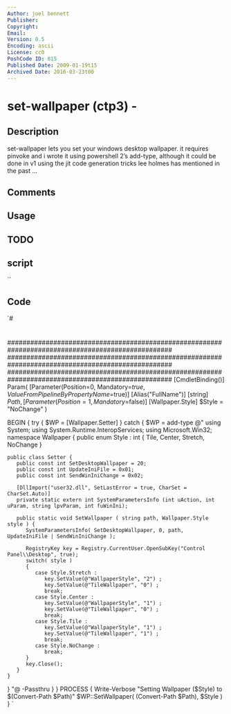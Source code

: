 ```yaml
---
Author: joel bennett
Publisher: 
Copyright: 
Email: 
Version: 0.5
Encoding: ascii
License: cc0
PoshCode ID: 815
Published Date: 2009-01-19t15
Archived Date: 2016-03-23t00
---
```


# set-wallpaper (ctp3) - 

## Description

set-wallpaper lets you set your windows desktop wallpaper.  it requires pinvoke and i wrote it using powershell 2’s add-type, although it could be done in v1 using the jit code generation tricks lee holmes has mentioned in the past …

## Comments



## Usage



## TODO



## script

``

## Code

`#
 #
 ###################################################################################################
 ###################################################################################################
 ###################################################################################################
 [CmdletBinding()]
 Param(
    [Parameter(Position=0, Mandatory=$true, ValueFromPipelineByPropertyName=$true)]
    [Alias("FullName")]
    [string]
    $Path
 ,
    [Parameter(Position=1, Mandatory=$false)]
    [Wallpaper.Style]
    $Style = "NoChange"
 )
 
 BEGIN {
 try {
    $WP = [Wallpaper.Setter]
 } catch {
    $WP = add-type @"
 using System;
 using System.Runtime.InteropServices;
 using Microsoft.Win32;
 namespace Wallpaper
 {
    public enum Style : int
    {
        Tile, Center, Stretch, NoChange
    }
 
    public class Setter {
       public const int SetDesktopWallpaper = 20;
       public const int UpdateIniFile = 0x01;
       public const int SendWinIniChange = 0x02;
 
       [DllImport("user32.dll", SetLastError = true, CharSet = CharSet.Auto)]
       private static extern int SystemParametersInfo (int uAction, int uParam, string lpvParam, int fuWinIni);
       
       public static void SetWallpaper ( string path, Wallpaper.Style style ) {
          SystemParametersInfo( SetDesktopWallpaper, 0, path, UpdateIniFile | SendWinIniChange );
          
          RegistryKey key = Registry.CurrentUser.OpenSubKey("Control Panel\\Desktop", true);
          switch( style )
          {
             case Style.Stretch :
                key.SetValue(@"WallpaperStyle", "2") ; 
                key.SetValue(@"TileWallpaper", "0") ;
                break;
             case Style.Center :
                key.SetValue(@"WallpaperStyle", "1") ; 
                key.SetValue(@"TileWallpaper", "0") ; 
                break;
             case Style.Tile :
                key.SetValue(@"WallpaperStyle", "1") ; 
                key.SetValue(@"TileWallpaper", "1") ;
                break;
             case Style.NoChange :
                break;
          }
          key.Close();
       }
    }
 }
 "@ -Passthru
 }
 }
 PROCESS {
    Write-Verbose "Setting Wallpaper ($Style) to $(Convert-Path $Path)"
    $WP::SetWallpaper( (Convert-Path $Path), $Style )
 }
`


